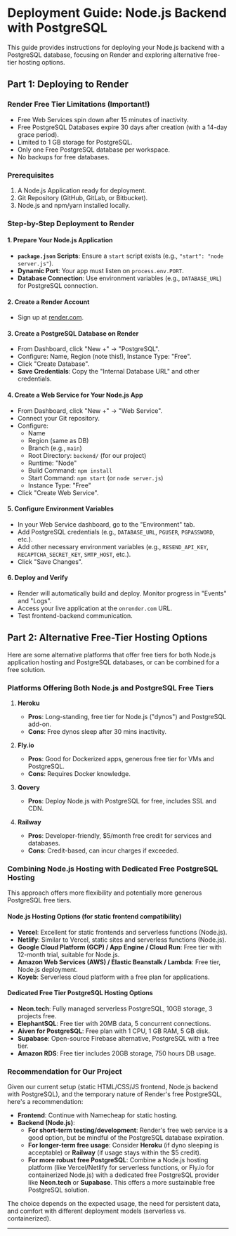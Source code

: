 # Deployment Guide: Node.js Backend with PostgreSQL

This guide provides instructions for deploying your Node.js backend with a PostgreSQL database, focusing on Render and exploring alternative free-tier hosting options.

## Part 1: Deploying to Render

### Render Free Tier Limitations (Important!)
*   Free Web Services spin down after 15 minutes of inactivity.
*   Free PostgreSQL Databases expire 30 days after creation (with a 14-day grace period).
*   Limited to 1 GB storage for PostgreSQL.
*   Only one Free PostgreSQL database per workspace.
*   No backups for free databases.

### Prerequisites
1.  A Node.js Application ready for deployment.
2.  Git Repository (GitHub, GitLab, or Bitbucket).
3.  Node.js and npm/yarn installed locally.

### Step-by-Step Deployment to Render

#### 1. Prepare Your Node.js Application
*   **`package.json` Scripts**: Ensure a `start` script exists (e.g., `"start": "node server.js"`).
*   **Dynamic Port**: Your app must listen on `process.env.PORT`.
*   **Database Connection**: Use environment variables (e.g., `DATABASE_URL`) for PostgreSQL connection.

#### 2. Create a Render Account
*   Sign up at [render.com](https://render.com/).

#### 3. Create a PostgreSQL Database on Render
*   From Dashboard, click "New +" -> "PostgreSQL".
*   Configure: Name, Region (note this!), Instance Type: "Free".
*   Click "Create Database".
*   **Save Credentials**: Copy the "Internal Database URL" and other credentials.

#### 4. Create a Web Service for Your Node.js App
*   From Dashboard, click "New +" -> "Web Service".
*   Connect your Git repository.
*   Configure:
    *   Name
    *   Region (same as DB)
    *   Branch (e.g., `main`)
    *   Root Directory: `backend/` (for our project)
    *   Runtime: "Node"
    *   Build Command: `npm install`
    *   Start Command: `npm start` (or `node server.js`)
    *   Instance Type: "Free"
*   Click "Create Web Service".

#### 5. Configure Environment Variables
*   In your Web Service dashboard, go to the "Environment" tab.
*   Add PostgreSQL credentials (e.g., `DATABASE_URL`, `PGUSER`, `PGPASSWORD`, etc.).
*   Add other necessary environment variables (e.g., `RESEND_API_KEY`, `RECAPTCHA_SECRET_KEY`, `SMTP_HOST`, etc.).
*   Click "Save Changes".

#### 6. Deploy and Verify
*   Render will automatically build and deploy. Monitor progress in "Events" and "Logs".
*   Access your live application at the `onrender.com` URL.
*   Test frontend-backend communication.

## Part 2: Alternative Free-Tier Hosting Options

Here are some alternative platforms that offer free tiers for both Node.js application hosting and PostgreSQL databases, or can be combined for a free solution.

### Platforms Offering Both Node.js and PostgreSQL Free Tiers

1.  **Heroku**
    *   **Pros**: Long-standing, free tier for Node.js ("dynos") and PostgreSQL add-on.
    *   **Cons**: Free dynos sleep after 30 mins inactivity.

2.  **Fly.io**
    *   **Pros**: Good for Dockerized apps, generous free tier for VMs and PostgreSQL.
    *   **Cons**: Requires Docker knowledge.

3.  **Qovery**
    *   **Pros**: Deploy Node.js with PostgreSQL for free, includes SSL and CDN.

4.  **Railway**
    *   **Pros**: Developer-friendly, $5/month free credit for services and databases.
    *   **Cons**: Credit-based, can incur charges if exceeded.

### Combining Node.js Hosting with Dedicated Free PostgreSQL Hosting

This approach offers more flexibility and potentially more generous PostgreSQL free tiers.

#### Node.js Hosting Options (for static frontend compatibility)
*   **Vercel**: Excellent for static frontends and serverless functions (Node.js).
*   **Netlify**: Similar to Vercel, static sites and serverless functions (Node.js).
*   **Google Cloud Platform (GCP) / App Engine / Cloud Run**: Free tier with 12-month trial, suitable for Node.js.
*   **Amazon Web Services (AWS) / Elastic Beanstalk / Lambda**: Free tier, Node.js deployment.
*   **Koyeb**: Serverless cloud platform with a free plan for applications.

#### Dedicated Free Tier PostgreSQL Hosting Options
*   **Neon.tech**: Fully managed serverless PostgreSQL, 10GB storage, 3 projects free.
*   **ElephantSQL**: Free tier with 20MB data, 5 concurrent connections.
*   **Aiven for PostgreSQL**: Free plan with 1 CPU, 1 GB RAM, 5 GB disk.
*   **Supabase**: Open-source Firebase alternative, PostgreSQL with a free tier.
*   **Amazon RDS**: Free tier includes 20GB storage, 750 hours DB usage.

### Recommendation for Our Project

Given our current setup (static HTML/CSS/JS frontend, Node.js backend with PostgreSQL), and the temporary nature of Render's free PostgreSQL, here's a recommendation:

*   **Frontend**: Continue with Namecheap for static hosting.
*   **Backend (Node.js)**:
    *   **For short-term testing/development**: Render's free web service is a good option, but be mindful of the PostgreSQL database expiration.
    *   **For longer-term free usage**: Consider **Heroku** (if dyno sleeping is acceptable) or **Railway** (if usage stays within the $5 credit).
    *   **For more robust free PostgreSQL**: Combine a Node.js hosting platform (like Vercel/Netlify for serverless functions, or Fly.io for containerized Node.js) with a dedicated free PostgreSQL provider like **Neon.tech** or **Supabase**. This offers a more sustainable free PostgreSQL solution.

The choice depends on the expected usage, the need for persistent data, and comfort with different deployment models (serverless vs. containerized).

---